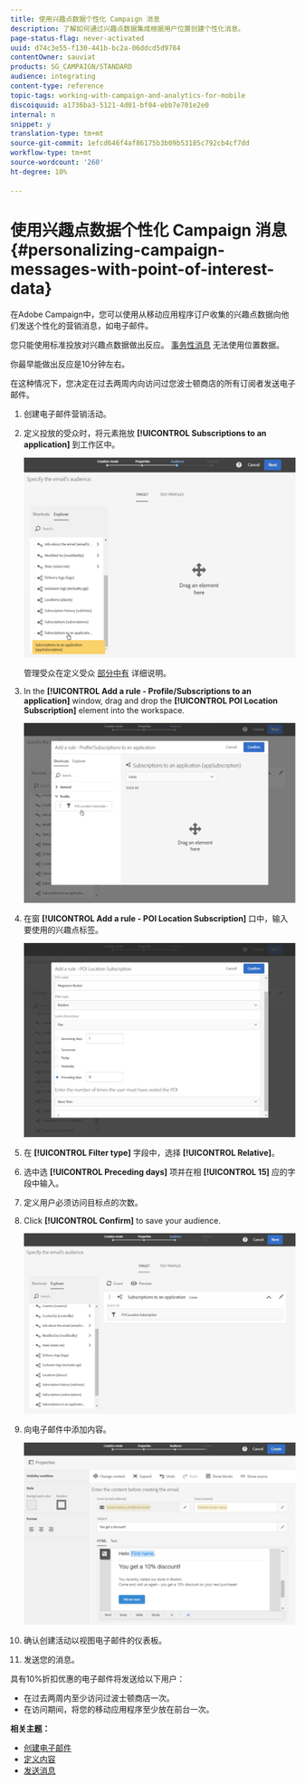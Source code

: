 ```yaml
---
title: 使用兴趣点数据个性化 Campaign 消息
description: 了解如何通过兴趣点数据集成根据用户位置创建个性化消息。
page-status-flag: never-activated
uuid: d74c3e55-f130-441b-bc2a-06ddcd5d9784
contentOwner: sauviat
products: SG_CAMPAIGN/STANDARD
audience: integrating
content-type: reference
topic-tags: working-with-campaign-and-analytics-for-mobile
discoiquuid: a1736ba3-5121-4d01-bf04-ebb7e701e2e0
internal: n
snippet: y
translation-type: tm+mt
source-git-commit: 1efcd646f4af86175b3b09b53185c792cb4cf7dd
workflow-type: tm+mt
source-wordcount: '260'
ht-degree: 10%

---
```



# 使用兴趣点数据个性化 Campaign 消息{#personalizing-campaign-messages-with-point-of-interest-data}

在Adobe Campaign中，您可以使用从移动应用程序订户收集的兴趣点数据向他们发送个性化的营销消息，如电子邮件。

您只能使用标准投放对兴趣点数据做出反应。 [事务性消息](../../channels/using/getting-started-with-transactional-msg.md) 无法使用位置数据。

你最早能做出反应是10分钟左右。

在这种情况下，您决定在过去两周内向访问过您波士顿商店的所有订阅者发送电子邮件。

1. 创建电子邮件营销活动。
1. 定义投放的受众时，将元素拖放 **[!UICONTROL Subscriptions to an application]** 到工作区中。

   ![](assets/poi_subscriptions_app.png)

   管理受众在定义受众 [部分中有](../../audiences/using/creating-audiences.md) 详细说明。

1. In the **[!UICONTROL Add a rule - Profile/Subscriptions to an application]** window, drag and drop the **[!UICONTROL POI Location Subscription]** element into the workspace.

   ![](assets/poi_add_rule_profile_subscription.png)

1. 在窗 **[!UICONTROL Add a rule - POI Location Subscription]** 口中，输入要使用的兴趣点标签。

   ![](assets/poi_location_subscription.png)

1. 在 **[!UICONTROL Filter type]** 字段中，选择 **[!UICONTROL Relative]**。
1. 选中选 **[!UICONTROL Preceding days]** 项并在相 **[!UICONTROL 15]** 应的字段中输入。
1. 定义用户必须访问目标点的次数。
1. Click **[!UICONTROL Confirm]** to save your audience.

   ![](assets/poi_subscriptions_app_audience_defined.png)

1. 向电子邮件中添加内容。

   ![](assets/poi_email_content.png)

1. 确认创建活动以视图电子邮件的仪表板。
1. 发送您的消息。

具有10%折扣优惠的电子邮件将发送给以下用户：

* 在过去两周内至少访问过波士顿商店一次。
* 在访问期间，将您的移动应用程序至少放在前台一次。

**相关主题：**

* [创建电子邮件](../../channels/using/creating-an-email.md)
* [定义内容](../../designing/using/personalization.md#example-email-personalization)
* [发送消息](../../sending/using/confirming-the-send.md)

